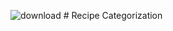 ![download](https://user-images.githubusercontent.com/68982975/158501147-bebc7eb3-df4c-458c-ae18-2abb43564ecb.jpeg) # Recipe Categorization

